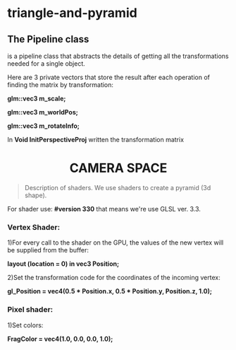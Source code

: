 # triangle-and-pyramid
<h2>The Pipeline class</h2> is a pipeline class that abstracts the details of getting all the transformations needed for a single object.

Here are 3 private vectors that store the result after each operation of finding the matrix by transformation: 

 **glm::vec3 m_scale;**
  
**glm::vec3 m_worldPos;**
	
**glm::vec3 m_rotateInfo;**

In **Void InitPerspectiveProj** written the transformation matrix 

<h1 align="center"> CAMERA SPACE </h1>

>Description of shaders. We use shaders to create a pyramid (3d shape).

For shader use: **#version 330** that means we're use GLSL ver. 3.3.

<h3>Vertex Shader:</h3>

1)For every call to the shader on the GPU, the values of the new vertex will be supplied from the buffer:

**layout (location = 0) in vec3 Position;** 

2)Set the transformation code for the coordinates of the incoming vertex:

**gl_Position = vec4(0.5 * Position.x, 0.5 * Position.y, Position.z, 1.0);** 

<h3>Pixel shader:</h3> 

1)Set colors:

**FragColor = vec4(1.0, 0.0, 0.0, 1.0);**




